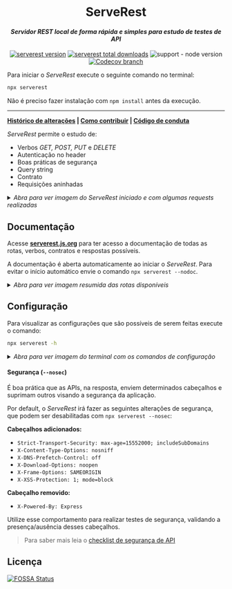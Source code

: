 
<h1 align="center">ServeRest</h1>

<i><h4 align="center">Servidor REST local de forma rápida e simples para estudo de testes de API</h5></i>

<p align="center">
<a href="https://npmjs.com/package/serverest"><img alt="serverest version" src="https://img.shields.io/npm/v/serverest?style=for-the-badge"></a>
<a href="https://npm-stat.com/charts.html?package=serverest"><img alt="serverest total downloads" src="https://img.shields.io/npm/dt/serverest?style=for-the-badge"></a>
<img alt="support - node version" src="https://img.shields.io/node/v/serverest?style=for-the-badge">
<a href="https://codecov.io/gh/PauloGoncalvesBH/ServeRest"><img alt="Codecov branch" src="https://img.shields.io/codecov/c/github/PauloGoncalvesBH/ServeRest/master?style=for-the-badge"></a>
</p>

Para iniciar o _ServeRest_ execute o seguinte comando no terminal:

```sh
npx serverest
```

Não é preciso fazer instalação com `npm install` antes da execução.

---

**[Histórico de alterações](/CHANGELOG.md) | [Como contribuir](/CONTRIBUTING.md) | [Código de conduta](/CODE_OF_CONDUCT.md)**

_ServeRest_ permite o estudo de:
- Verbos *GET, POST, PUT* e *DELETE*
- Autenticação no header
- Boas práticas de segurança
- Query string
- Contrato
- Requisições aninhadas

<details><summary><i>Abra para ver imagem do <i>ServeRest</i> iniciado e com algumas requests realizadas</i></summary>

<img alt="Print do ServeRest iniciado no terminal" src="https://user-images.githubusercontent.com/29241659/83936435-ff1ac200-a799-11ea-9b54-91fbd6b43cdc.png" height="250">

</details>

## Documentação

Acesse **[serverest.js.org](https://serverest.js.org)** para ter acesso a documentação de todas as rotas, verbos, contratos e respostas possíveis.

A documentação é aberta automaticamente ao iniciar o _ServeRest_. Para evitar o início automático envie o comando `npx serverest --nodoc`.

<details><summary><i>Abra para ver imagem resumida das rotas disponíveis</i></summary>

<img alt="Lista de rotas disponibilizdas pelo ServeRest" src="https://user-images.githubusercontent.com/29241659/83936398-ba8f2680-a799-11ea-8689-dea126b74874.png" height="700">

---

</details>

## Configuração

Para visualizar as configurações que são possíveis de serem feitas execute o comando:

```sh
npx serverest -h
```

<details><summary><i>Abra para ver imagem do terminal com os comandos de configuração</i></summary>

![Informação de opções e exemplos fornecidos no terminal](https://user-images.githubusercontent.com/29241659/84348644-d45eae00-ab8b-11ea-89a4-d8cda3b32b74.png)

---

</details>

#### Segurança (`--nosec`)

É boa prática que as APIs, na resposta, enviem determinados cabeçalhos e suprimam outros visando a segurança da aplicação.

Por default, o _ServeRest_ irá fazer as seguintes alterações de segurança, que podem ser desabilitadas com `npx serverest --nosec`:

**Cabeçalhos adicionados:**
- `Strict-Transport-Security: max-age=15552000; includeSubDomains`
- `X-Content-Type-Options: nosniff`
- `X-DNS-Prefetch-Control: off`
- `X-Download-Options: noopen`
- `X-Frame-Options: SAMEORIGIN`
- `X-XSS-Protection: 1; mode=block`

**Cabeçalho removido:**
- `X-Powered-By: Express`

Utilize esse comportamento para realizar testes de segurança, validando a presença/ausência desses cabeçalhos.

> Para saber mais leia o [checklist de segurança de API](https://github.com/shieldfy/API-Security-Checklist#api-security-checklist)

## Licença

[![FOSSA Status](https://app.fossa.io/api/projects/git%2Bgithub.com%2FPauloGoncalvesBH%2Fserverest.svg?type=large)](https://app.fossa.io/projects/git%2Bgithub.com%2FPauloGoncalvesBH%2Fserverest?ref=badge_large)
